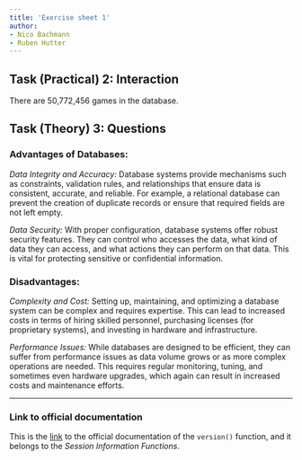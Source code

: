 ```yaml
---
title: 'Exercise sheet 1'
author:
- Nico Bachmann
- Ruben Hutter
---
```


## Task (Practical) 2: Interaction

There are 50,772,456 games in the database.

## Task (Theory) 3: Questions

### Advantages of Databases:

*Data Integrity and Accuracy:* Database systems provide mechanisms such as constraints, validation rules, and relationships that ensure data is consistent, accurate, and reliable. For example, a relational database can prevent the creation of duplicate records or ensure that required fields are not left empty.

*Data Security:* With proper configuration, database systems offer robust security features. They can control who accesses the data, what kind of data they can access, and what actions they can perform on that data. This is vital for protecting sensitive or confidential information.

### Disadvantages:

*Complexity and Cost:* Setting up, maintaining, and optimizing a database system can be complex and requires expertise. This can lead to increased costs in terms of hiring skilled personnel, purchasing licenses (for proprietary systems), and investing in hardware and infrastructure.

*Performance Issues:* While databases are designed to be efficient, they can suffer from performance issues as data volume grows or as more complex operations are needed. This requires regular monitoring, tuning, and sometimes even hardware upgrades, which again can result in increased costs and maintenance efforts.

---

### Link to official documentation

This is the [link](https://www.postgresql.org/docs/16/functions-info.html#FUNCTIONS-INFO-SESSION) to the official documentation of the `version()` function, and it belongs to the *Session Information Functions*.
